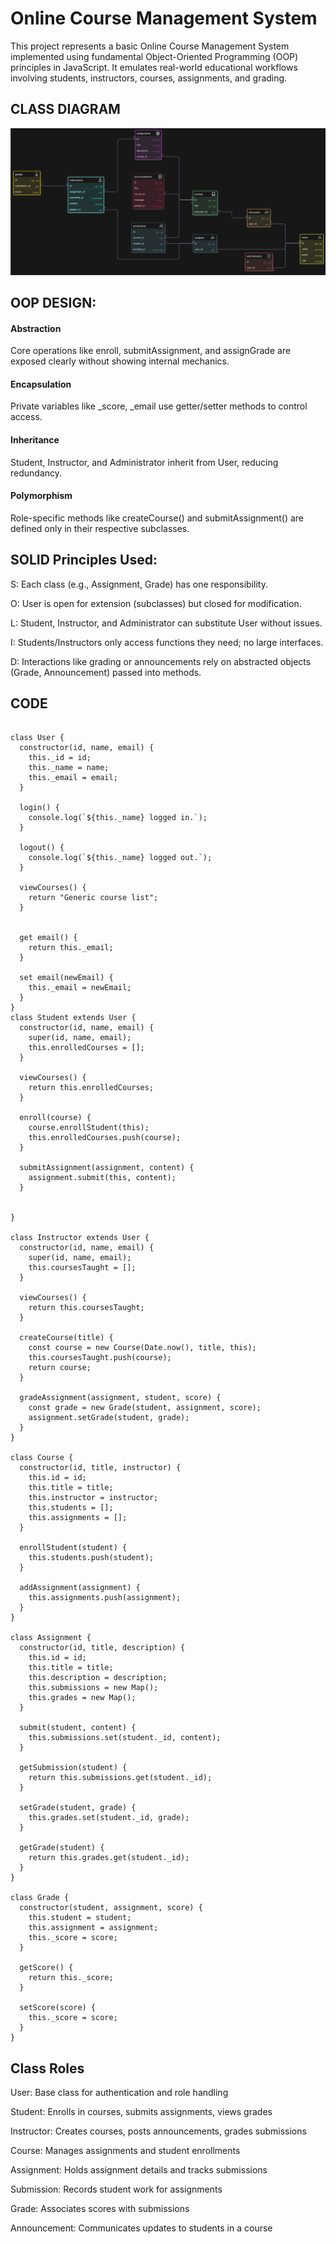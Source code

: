 #  Online Course Management System 
This project represents a basic Online Course Management System implemented using fundamental Object-Oriented Programming (OOP) principles in JavaScript. It emulates real-world educational workflows involving students, instructors, courses, assignments, and grading.
## CLASS DIAGRAM
![alt text](DIAGRAM.png)
## OOP DESIGN:
#### Abstraction
Core operations like enroll, submitAssignment, and assignGrade are exposed clearly without showing internal mechanics.

#### Encapsulation
Private variables like _score, _email use getter/setter methods to control access.

#### Inheritance
Student, Instructor, and Administrator inherit from User, reducing redundancy.

#### Polymorphism
Role-specific methods like createCourse() and submitAssignment() are defined only in their respective subclasses.

## SOLID Principles Used:
S: Each class (e.g., Assignment, Grade) has one responsibility.

O: User is open for extension (subclasses) but closed for modification.

L: Student, Instructor, and Administrator can substitute User without issues.

I: Students/Instructors only access functions they need; no large interfaces.

D: Interactions like grading or announcements rely on abstracted objects (Grade, Announcement) passed into methods.

## CODE
```

class User {
  constructor(id, name, email) {
    this._id = id;
    this._name = name;
    this._email = email;
  }

  login() {
    console.log(`${this._name} logged in.`);
  }

  logout() {
    console.log(`${this._name} logged out.`);
  }

  viewCourses() {
    return "Generic course list";
  }


  get email() {
    return this._email;
  }

  set email(newEmail) {
    this._email = newEmail;
  }
}
class Student extends User {
  constructor(id, name, email) {
    super(id, name, email);
    this.enrolledCourses = [];
  }

  viewCourses() {
    return this.enrolledCourses;
  }

  enroll(course) {
    course.enrollStudent(this);
    this.enrolledCourses.push(course);
  }

  submitAssignment(assignment, content) {
    assignment.submit(this, content);
  }

 
}

class Instructor extends User {
  constructor(id, name, email) {
    super(id, name, email);
    this.coursesTaught = [];
  }

  viewCourses() {
    return this.coursesTaught;
  }

  createCourse(title) {
    const course = new Course(Date.now(), title, this);
    this.coursesTaught.push(course);
    return course;
  }

  gradeAssignment(assignment, student, score) {
    const grade = new Grade(student, assignment, score);
    assignment.setGrade(student, grade);
  }
}

class Course {
  constructor(id, title, instructor) {
    this.id = id;
    this.title = title;
    this.instructor = instructor;
    this.students = [];
    this.assignments = [];
  }

  enrollStudent(student) {
    this.students.push(student);
  }

  addAssignment(assignment) {
    this.assignments.push(assignment);
  }
}

class Assignment {
  constructor(id, title, description) {
    this.id = id;
    this.title = title;
    this.description = description;
    this.submissions = new Map();
    this.grades = new Map();
  }

  submit(student, content) {
    this.submissions.set(student._id, content);
  }

  getSubmission(student) {
    return this.submissions.get(student._id);
  }

  setGrade(student, grade) {
    this.grades.set(student._id, grade);
  }

  getGrade(student) {
    return this.grades.get(student._id);
  }
}

class Grade {
  constructor(student, assignment, score) {
    this.student = student;
    this.assignment = assignment;
    this._score = score;
  }

  getScore() {
    return this._score;
  }

  setScore(score) {
    this._score = score;
  }
}

```

## Class Roles
User: Base class for authentication and role handling

Student: Enrolls in courses, submits assignments, views grades

Instructor: Creates courses, posts announcements, grades submissions

Course: Manages assignments and student enrollments

Assignment: Holds assignment details and tracks submissions

Submission: Records student work for assignments

Grade: Associates scores with submissions

Announcement: Communicates updates to students in a course

